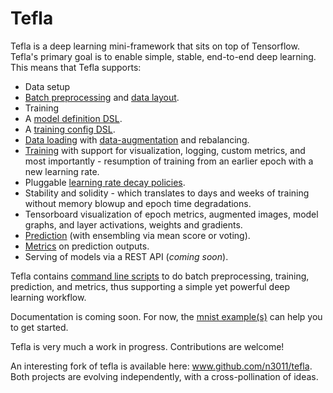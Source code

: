# Tefla
Tefla is a deep learning mini-framework that sits on top of Tensorflow. Tefla's primary goal is to enable simple, stable, end-to-end deep learning. This means that Tefla supports:
* Data setup
 * [Batch preprocessing][1] and [data layout][12].
* Training
 * A [model definition DSL][2].
 * A [training config DSL][3].
 * [Data loading][4] with [data-augmentation][5] and rebalancing.
 * [Training][6] with support for visualization, logging, custom metrics, and most importantly - resumption of training from an earlier epoch with a new learning rate.
 * Pluggable [learning rate decay policies][7].
 * Stability and solidity - which translates to days and weeks of training without memory blowup and epoch time degradations.
* Tensorboard visualization of epoch metrics, augmented images, model graphs, and layer activations, weights and gradients.
* [Prediction][8] (with ensembling via mean score or voting).
* [Metrics][9] on prediction outputs.
* Serving of models via a REST API (*coming soon*).

Tefla contains [command line scripts][10] to do batch preprocessing, training, prediction, and metrics, thus supporting a simple yet powerful deep learning workflow.

Documentation is coming soon. For now, the [mnist example(s)][11] can help you to get started.

Tefla is very much a work in progress. Contributions are welcome!

An interesting fork of tefla is available here: www.github.com/n3011/tefla. Both projects are evolving independently, with a cross-pollination of ideas.

[1]: https://github.com/litan/tefla/blob/master/tefla/convert.py
[2]: https://github.com/litan/tefla/blob/master/examples/mnist/mnist_model.py
[3]: https://github.com/litan/tefla/blob/master/examples/mnist/mnist_cnf.py
[4]: https://github.com/litan/tefla/blob/master/tefla/da/iterator.py
[5]: https://github.com/litan/tefla/blob/master/tefla/da/data.py
[6]: https://github.com/litan/tefla/blob/master/tefla/core/training.py
[7]: https://github.com/litan/tefla/blob/master/tefla/core/lr_policy.py
[8]: https://github.com/litan/tefla/blob/master/tefla/core/prediction.py
[9]: https://github.com/litan/tefla/blob/master/tefla/metrics.py
[10]: https://github.com/litan/tefla/blob/master/tefla/
[11]: https://github.com/litan/tefla/tree/master/examples/mnist
[12]: https://github.com/litan/tefla/blob/master/tefla/core/dir_dataset.py
